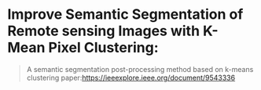 # Improve Semantic Segmentation of Remote sensing Images with K-Mean Pixel Clustering: 
> A semantic segmentation post-processing method based on k-means clustering
paper:https://ieeexplore.ieee.org/document/9543336